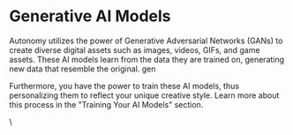 # Generative AI Models

Autonomy utilizes the power of Generative Adversarial Networks (GANs) to create diverse digital assets such as images, videos, GIFs, and game assets. These AI models learn from the data they are trained on, generating new data that resemble the original. gen

Furthermore, you have the power to train these AI models, thus personalizing them to reflect your unique creative style. Learn more about this process in the "Training Your AI Models" section.

\
